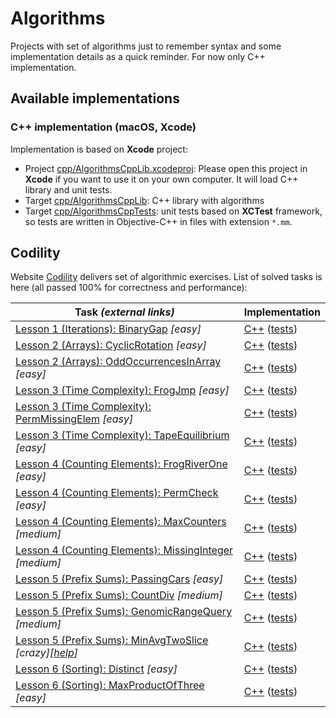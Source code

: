 # Algorithms

Projects with set of algorithms just to remember syntax and some implementation details as a quick reminder. For now only C++ implementation.

## Available implementations

### C++ implementation (macOS, Xcode)

Implementation is based on **Xcode** project:

- Project [cpp/AlgorithmsCppLib.xcodeproj](cpp/AlgorithmsCppLib.xcodeproj): Please open this project in **Xcode** if you want to use it on your own computer. It will load C++ library and unit tests.
- Target [cpp/AlgorithmsCppLib](cpp/AlgorithmsCppLib/): C++ library with algorithms
- Target [cpp/AlgorithmsCppTests](cpp/AlgorithmsCppTests/): unit tests based on **XCTest** framework, so tests are written in Objective-C++ in files with extension `*.mm`.

## Codility

Website [Codility](https://app.codility.com/programmers/) delivers set of algorithmic exercises. List of solved tasks is here (all passed 100% for correctness and performance):

| Task *(external links)* | Implementation |
|---|---|
| [Lesson 1 (Iterations): BinaryGap](https://app.codility.com/programmers/lessons/1-iterations/binary_gap/) *[easy]* | [C++](cpp/AlgorithmsCppLib/Codility/BinaryGap.cpp) ([tests](cpp/AlgorithmsCppTests/Codility/BinaryGapTests.mm)) |
| [Lesson 2 (Arrays): CyclicRotation](https://app.codility.com/programmers/lessons/2-arrays/cyclic_rotation/) *[easy]* | [C++](cpp/AlgorithmsCppLib/Codility/CyclicRotation.cpp) ([tests](cpp/AlgorithmsCppTests/Codility/CyclicRotationTests.mm)) |
| [Lesson 2 (Arrays): OddOccurrencesInArray](https://app.codility.com/programmers/lessons/2-arrays/odd_occurrences_in_array/) *[easy]* | [C++](cpp/AlgorithmsCppLib/Codility/OddOccurrencesInArray.cpp) ([tests](cpp/AlgorithmsCppTests/Codility/OddOccurrencesInArrayTests.mm)) |
| [Lesson 3 (Time Complexity): FrogJmp](https://app.codility.com/programmers/lessons/3-time_complexity/frog_jmp/) *[easy]* | [C++](cpp/AlgorithmsCppLib/Codility/FrogJmp.cpp) ([tests](cpp/AlgorithmsCppTests/Codility/FrogJmpTests.mm)) |
| [Lesson 3 (Time Complexity): PermMissingElem](https://app.codility.com/programmers/lessons/3-time_complexity/perm_missing_elem/) *[easy]* | [C++](cpp/AlgorithmsCppLib/Codility/PermCheck.cpp) ([tests](cpp/AlgorithmsCppTests/Codility/PermCheckTests.mm)) |
| [Lesson 3 (Time Complexity): TapeEquilibrium](https://app.codility.com/programmers/lessons/3-time_complexity/tape_equilibrium/) *[easy]* | [C++](cpp/AlgorithmsCppLib/Codility/TapeEquilibrium.cpp) ([tests](cpp/AlgorithmsCppTests/Codility/TapeEquilibriumTests.mm)) |
| [Lesson 4 (Counting Elements): FrogRiverOne](https://app.codility.com/programmers/lessons/4-counting_elements/frog_river_one/) *[easy]* | [C++](cpp/AlgorithmsCppLib/Codility/FrogRiverOne.cpp) ([tests](cpp/AlgorithmsCppTests/Codility/FrogRiverOneTests.mm)) |
| [Lesson 4 (Counting Elements): PermCheck](https://app.codility.com/programmers/lessons/4-counting_elements/perm_check/) *[easy]* | [C++](cpp/AlgorithmsCppLib/Codility/PermCheck.cpp) ([tests](cpp/AlgorithmsCppTests/Codility/PermCheckTests.mm)) |
| [Lesson 4 (Counting Elements): MaxCounters](https://app.codility.com/programmers/lessons/4-counting_elements/max_counters/) *[medium]* | [C++](cpp/AlgorithmsCppLib/Codility/MaxCounters.cpp) ([tests](cpp/AlgorithmsCppTests/Codility/MaxCountersTests.mm)) |
| [Lesson 4 (Counting Elements): MissingInteger](https://app.codility.com/programmers/lessons/4-counting_elements/missing_integer/) *[medium]* | [C++](cpp/AlgorithmsCppLib/Codility/MissingInteger.cpp) ([tests](cpp/AlgorithmsCppTests/Codility/MissingIntegerTests.mm)) |
| [Lesson 5 (Prefix Sums): PassingCars](https://app.codility.com/programmers/lessons/5-prefix_sums/passing_cars/) *[easy]* | [C++](cpp/AlgorithmsCppLib/Codility/PassingCars.cpp) ([tests](cpp/AlgorithmsCppTests/Codility/PassingCarsTests.mm)) |
| [Lesson 5 (Prefix Sums): CountDiv](https://app.codility.com/programmers/lessons/5-prefix_sums/count_div/) *[medium]* | [C++](cpp/AlgorithmsCppLib/Codility/CountDiv.cpp) ([tests](cpp/AlgorithmsCppTests/Codility/CountDivTests.mm)) |
| [Lesson 5 (Prefix Sums): GenomicRangeQuery](https://app.codility.com/programmers/lessons/5-prefix_sums/genomic_range_query/) *[medium]* | [C++](cpp/AlgorithmsCppLib/Codility/GenomicRangeQuery.cpp) ([tests](cpp/AlgorithmsCppTests/Codility/GenomicRangeQueryTests.mm)) |
| [Lesson 5 (Prefix Sums): MinAvgTwoSlice](https://app.codility.com/programmers/lessons/5-prefix_sums/min_avg_two_slice/) *[crazy][[help](https://codesays.com/2014/solution-to-min-avg-two-slice-by-codility/)]* | [C++](cpp/AlgorithmsCppLib/Codility/MinAvgTwoSlice.cpp) ([tests](cpp/AlgorithmsCppTests/Codility/MinAvgTwoSliceTests.mm)) |
| [Lesson 6 (Sorting): Distinct](https://app.codility.com/programmers/lessons/6-sorting/distinct/) *[easy]* | [C++](cpp/AlgorithmsCppLib/Codility/Distinct.cpp) ([tests](cpp/AlgorithmsCppTests/Codility/DistinctTests.mm)) |
| [Lesson 6 (Sorting): MaxProductOfThree](https://app.codility.com/programmers/lessons/6-sorting/max_product_of_three/) *[easy]* | [C++](cpp/AlgorithmsCppLib/Codility/MaxProductOfThree.cpp) ([tests](cpp/AlgorithmsCppTests/Codility/MaxProductOfThreeTests.mm)) |
